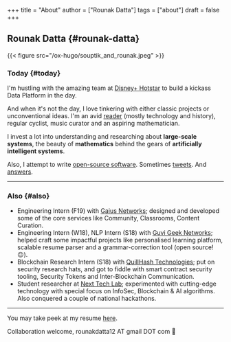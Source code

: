 +++
title = "About"
author = ["Rounak Datta"]
tags = ["about"]
draft = false
+++

## Rounak Datta {#rounak-datta}

{{< figure src="/ox-hugo/souptik_and_rounak.jpeg" >}}


### Today {#today}

I'm hustling with the amazing team at [Disney+ Hotstar](https://tech.hotstar.com/) to build a kickass Data Platform in the day.

And when it's not the day, I love tinkering with either classic projects or unconventional ideas. I'm an avid [reader](https://www.goodreads.com/user/show/23254685-rounak-datta) (mostly technology and history), regular cyclist, music curator and an aspiring mathematician.

I invest a lot into understanding and researching about **large-scale systems**, the beauty of **mathematics** behind the gears of **artificially intelligent systems**.

Also, I attempt to write [open-source software](https://github.com/rounakdatta). Sometimes [tweets](https://twitter.com/rounakdatta12). And [answers](https://stackoverflow.com/users/8303407/rounak-datta).

<hr>


### Also {#also}

-   Engineering Intern (F19) with [Gaius Networks](https://gaiusnetworks.com/); designed and developed some of the core services like Community, Classrooms, Content Curation.
-   Engineering Intern (W18), NLP Intern (S18) with [Guvi Geek Networks](https://www.guvi.in/); helped craft some impactful projects like personalised learning platform, scalable resume parser and a grammar-correction tool (open source! 😉).
-   Blockchain Research Intern (S18) with [QuillHash Technologies](https://quillhash.com/); put on security research hats, and got to fiddle with smart contract security tooling, Security Tokens and Inter-Blockchain Communication.
-   Student researcher at [Next Tech Lab](https://nextech.io/); experimented with cutting-edge technology with special focus on InfoSec, Blockchain & AI algorithms. Also conquered a couple of national hackathons.

<hr>

You may take peek at my resume [here](https://latexonline.cc/compile?git=https://github.com/rounakdatta/resume&target=resume.tex&command=xelatex&force=true).

Collaboration welcome, rounakdatta12 AT gmail DOT com 💛
